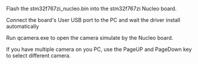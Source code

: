 Flash the stm32f767zi_nucleo.bin into the stm32f767zi Nucleo board.

Connect the board's User USB port to the PC and wait the driver install automatically

Run qcamera.exe to open the camera simulate by the Nucleo board.

If you have multiple camera on you PC, use the PageUP and PageDown key to select different camera.
